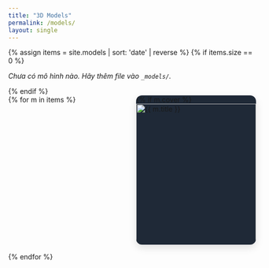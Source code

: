 ```yaml
---
title: "3D Models"
permalink: /models/
layout: single
---
```


{% assign items = site.models | sort: 'date' | reverse %}
{% if items.size == 0 %}
<p><em>Chưa có mô hình nào. Hãy thêm file vào <code>_models/</code>.</em></p>
{% endif %}

<div class="grid" style="display:grid;grid-template-columns:repeat(auto-fill,minmax(220px,1fr));gap:16px">
{% for m in items %}
  <a href="{{ m.url | relative_url }}" style="text-decoration:none;color:inherit;border-radius:12px;overflow:hidden;box-shadow:0 6px 16px rgba(0,0,0,.12);background:var(--card-bg,#1f2937)">
    {% if m.cover %}<img src="{{ m.cover | relative_url }}" alt="{{ m.title }}" style="width:100%;aspect-ratio:16/10;object-fit:cover">{% endif %}
    <div style="padding:10px 12px">
      <h3 style="margin:.2rem 0 .3rem 0;font-size:1rem">{{ m.title }}</h3>
      {% if m.date %}<p style="margin:0;opacity:.75;font-size:.9rem">{{ m.date | date: "%Y-%m-%d" }}</p>{% endif %}
    </div>
  </a>
{% endfor %}
</div>
